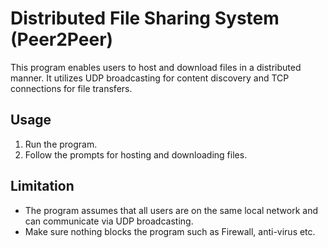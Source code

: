 # Distributed File Sharing System (Peer2Peer)

This program enables users to host and download files in a distributed manner. It utilizes UDP broadcasting for content discovery and TCP connections for file transfers.

## Usage
1. Run the program.
2. Follow the prompts for hosting and downloading files.

## Limitation
- The program assumes that all users are on the same local network and can communicate via UDP broadcasting.
- Make sure nothing blocks the program such as Firewall, anti-virus etc.
